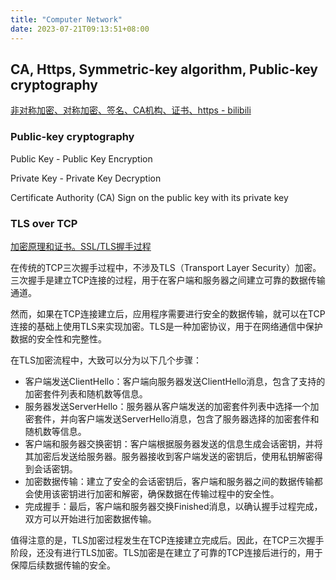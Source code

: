 ```yaml
---
title: "Computer Network"
date: 2023-07-21T09:13:51+08:00
---
```


## CA, Https, Symmetric-key algorithm, Public-key cryptography

[非对称加密、对称加密、签名、CA机构、证书、https - bilibili](https://www.bilibili.com/video/BV1TP411G7wb)

### Public-key cryptography

Public Key - Public Key Encryption

Private Key - Private Key Decryption

Certificate Authority (CA) Sign on the public key with its private key

### TLS over TCP

[加密原理和证书。SSL/TLS握手过程](https://www.bilibili.com/video/BV1KY411x7Jp)

在传统的TCP三次握手过程中，不涉及TLS（Transport Layer Security）加密。三次握手是建立TCP连接的过程，用于在客户端和服务器之间建立可靠的数据传输通道。

然而，如果在TCP连接建立后，应用程序需要进行安全的数据传输，就可以在TCP连接的基础上使用TLS来实现加密。TLS是一种加密协议，用于在网络通信中保护数据的安全性和完整性。

在TLS加密流程中，大致可以分为以下几个步骤：

* 客户端发送ClientHello：客户端向服务器发送ClientHello消息，包含了支持的加密套件列表和随机数等信息。
* 服务器发送ServerHello：服务器从客户端发送的加密套件列表中选择一个加密套件，并向客户端发送ServerHello消息，包含了服务器选择的加密套件和随机数等信息。
* 客户端和服务器交换密钥：客户端根据服务器发送的信息生成会话密钥，并将其加密后发送给服务器。服务器接收到客户端发送的密钥后，使用私钥解密得到会话密钥。
* 加密数据传输：建立了安全的会话密钥后，客户端和服务器之间的数据传输都会使用该密钥进行加密和解密，确保数据在传输过程中的安全性。
* 完成握手：最后，客户端和服务器交换Finished消息，以确认握手过程完成，双方可以开始进行加密数据传输。

值得注意的是，TLS加密过程发生在TCP连接建立完成后。因此，在TCP三次握手阶段，还没有进行TLS加密。TLS加密是在建立了可靠的TCP连接后进行的，用于保障后续数据传输的安全。